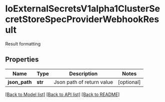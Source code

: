 # IoExternalSecretsV1alpha1ClusterSecretStoreSpecProviderWebhookResult

Result formatting
## Properties
Name | Type | Description | Notes
------------ | ------------- | ------------- | -------------
**json_path** | **str** | Json path of return value | [optional] 

[[Back to Model list]](../README.md#documentation-for-models) [[Back to API list]](../README.md#documentation-for-api-endpoints) [[Back to README]](../README.md)


